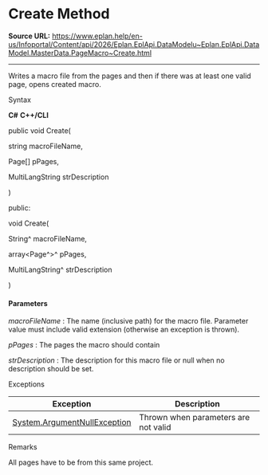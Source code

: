 # Create Method

**Source URL:** https://www.eplan.help/en-us/Infoportal/Content/api/2026/Eplan.EplApi.DataModelu~Eplan.EplApi.DataModel.MasterData.PageMacro~Create.html

---

Writes a macro file from the pages and then if there was at least one valid page, opens created macro.

Syntax

**C#**
**C++/CLI**


public void Create( 

   string macroFileName,

   Page[] pPages,

   MultiLangString strDescription

)

public:

void Create( 

   String^ macroFileName,

   array<Page^>^ pPages,

   MultiLangString^ strDescription

)


#### Parameters

*macroFileName*
:   The name (inclusive path) for the macro file. Parameter value must include valid extension (otherwise an exception is thrown).

*pPages*
:   The pages the macro should contain

*strDescription*
:   The description for this macro file or null when no description should be set.

Exceptions

| Exception | Description |
| --- | --- |
| [System.ArgumentNullException](#) | Thrown when parameters are not valid |

Remarks

All pages have to be from this same project.
